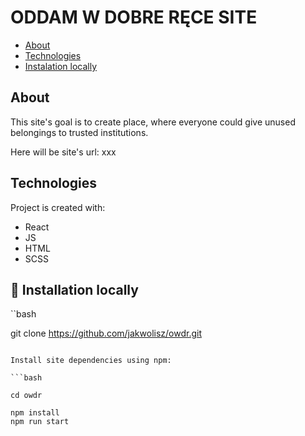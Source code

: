 # ODDAM W DOBRE RĘCE SITE
* [About](#about)
* [Technologies](#technologies)
* [Instalation locally](#instalation-locally)
## About
This site's goal is to create place, where everyone could give unused belongings to trusted institutions.

Here will be site's url: xxx

## Technologies

Project is created with:
- React
- JS 
- HTML
- SCSS

## 🔧 Installation locally

``bash

git clone https://github.com/jakwolisz/owdr.git

```

Install site dependencies using npm:

```bash

cd owdr

npm install
npm run start

```
